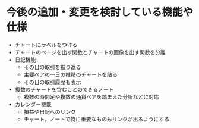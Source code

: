 # 今後の追加・変更を検討している機能や仕様
- チャートにラベルをつける
- チャートのページを出す関数とチャートの画像を出す関数を分離
- 日記機能
  - その日の取引を振り返る
  - 主要ペアの一日の推移のチャートを貼る
  - その日の取引履歴も表示
- 複数のチャートを含むことのできるノート
  - 複数の時間足や複数の通貨ペアを踏まえた分析などに対応
- カレンダー機能
  - 損益や日記へのリンク
  - チャート，ノートで特に重要なものもリンクが出るようにする




